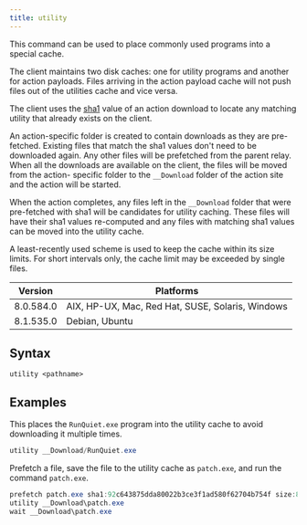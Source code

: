 ```yaml
---
title: utility
---
```


This command can be used to place commonly used programs into a special
cache.

The client maintains two disk caches: one for utility programs and another
for action payloads. Files arriving in the action payload cache will not push
files out of the utilities cache and vice versa.

The client uses the [sha1](https://en.wikipedia.org/wiki/SHA-1) value of an
action download to locate any matching utility that already exists on the
client.

An action-specific folder is created to contain downloads as they are pre-
fetched. Existing files that match the sha1 values don't need to be downloaded
again. Any other files will be prefetched from the parent relay. When all the
downloads are available on the client, the files will be moved from the action-
specific folder to the `__Download` folder of the action site and the action
will be started.

When the action completes, any files left in the `__Download` folder that were
pre-fetched with sha1 will be candidates for utility caching. These files will
have their sha1 values re-computed and any files with matching sha1 values can
be moved into the utility cache.

A least-recently used scheme is used to keep the cache within its size limits.
For short intervals only, the cache limit may be exceeded by single files.

Version | Platforms
--- | ---
8.0.584.0 | AIX, HP-UX, Mac, Red Hat, SUSE, Solaris, Windows
8.1.535.0 | Debian, Ubuntu

## Syntax

    utility <pathname>

## Examples

This places the `RunQuiet.exe` program into the utility cache to avoid
downloading it multiple times.

```actionscript
utility __Download/RunQuiet.exe
```

Prefetch a file, save the file to the utility cache as `patch.exe`, and run the
command `patch.exe`.

```actionscript
prefetch patch.exe sha1:92c643875dda80022b3ce3f1ad580f62704b754f size:813160 http://example.com/foo.exe
utility __Download\patch.exe
wait __Download\patch.exe
```
